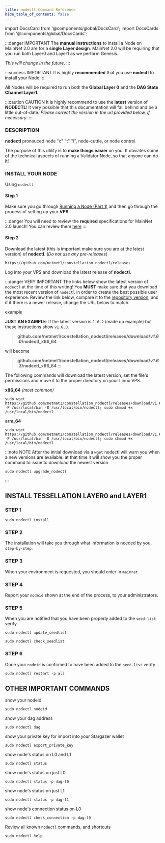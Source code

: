 ```yaml
---
title: nodectl Command Reference
hide_table_of_contents: false
---
```


import DocsCard from '@components/global/DocsCard';
import DocsCards from '@components/global/DocsCards';

<head>
  <title>MainNet 2.0 Automation with nodectl</title>
  <meta
    name="description"
    content="MainNet 2.0 Automation"
  />
  <style>{`
    :root {
      --doc-item-container-width: 60rem;
    }
  `}
  </style>
</head>

:::danger IMPORTANT
The **manual instructions** to install a Node on MainNet 2.0 are for a **single Layer design**.  MainNet 2.0 will be requiring that you run both Layer0 and Layer1 as we perform Genesis.  

*This will change in the future*.
:::

:::success IMPORTANT
It is highly **recommended** that you use **nodectl** to install your Node!
:::

All Nodes will be required to run both the **Global Layer 0** and the **DAG State Channel Layer1**.

:::caution CAUTION
It is highly recommend to use the **latest** version of **NODECTL**!  It very possible that this documentation will fall behind and be a little out-of-date.  *Please correct the version in the url provided below, if necessary*.
:::

### DESCRIPTION

**nodectl** pronouced node "c" "t" "l", node-cuttle, or node control.

The purpose of this utility is to **make things easier** on you.  It obviates some of the technical aspects of running a Validator Node, so that anyone can do it!

### INSTALL YOUR NODE
Using `nodectl`

#### Step 1
Make sure you go through [Running a Node (Part 1)](../validator/install.md) and then go through the process of setting up your **VPS**.

:::danger
You will need to review the **required** specifications for MainNet 2.0 launch!  You can review them [here](../validator/specs.md)
:::

#### Step 2
Download the latest (this is important make sure you are at the latest version) of **nodectl**. (*Do not use any pre-releases*)
```
https://github.com/netmet1/constellation_nodectl/releases
```
Log into your VPS and download the latest release of **nodectl**.

:::danger VERY IMPORTANT
The links below show the latest version of `nodectl` at the time of this writing!  You **MUST** make sure that you download the most recent version of `nodectl` in order to create the best possible user experience.   Review the link below, compare it to the [repository version](https://github.com/netmet1/constellation_nodectl/releases), and if it there is a newer release, change the URL below to match.

example 

**JUST AN EXAMPLE**: If the latest version is `1.6.2` (made up example) but these instructions show `v1.6.0`.

> **github.com/netmet1/constellation_nodectl/releases/download/*v1.6.0*/nodectl_x86_64**

will become

> **github.com/netmet1/constellation_nodectl/releases/download/*v1.6.3*/nodectl_x86_64**
:::

The following commands will download the latest version, set the file's permissions and move it to the proper directory on your Linux VPS.

**x86_64** *(most common)*
```
sudo wget https://github.com/netmet1/constellation_nodectl/releases/download/v1.6.0/nodectl_x86_64 -P /usr/local/bin -O /usr/local/bin/nodectl; sudo chmod +x /usr/local/bin/nodectl
```

**arm_64**
```
sudo wget https://github.com/netmet1/constellation_nodectl/releases/download/v1.6.0/nodectl_arm64 -P /usr/local/bin -O /usr/local/bin/nodectl; sudo chmod +x /usr/local/bin/nodectl
```

:::note NOTE
After the initial download via a `wget` nodectl will warn you when a new versions are available.  at that time it will show you the proper command to issue to download the newest version
```
sudo nodectl upgrade_nodectl
```
:::

## INSTALL TESSELLATION LAYER0 and LAYER1

### STEP 1
```
sudo nodectl install
```

### STEP 2
The installation will take you through what information is needed by you, `step-by-step`.

### STEP 3
When your environment is requested, you should enter in `mainnet`

### STEP 4
Report your `nodeid` shown at the end of the process, to your administrators.

### STEP 5
When you are notified that you have been properly added to the `seed-list`
verify
```
sudo nodectl update_seedlist
```
```
sudo nodectl check_seedlist
```

### STEP 6
Once your `nodeid` is confirmed to have been added to the `seed-list`
verify
```
sudo nodectl restart -p all
```

## OTHER IMPORTANT COMMANDS
show your nodeid
```
sudo nodectl nodeid
```
show your dag address
```
sudo nodectl dag
```
show your private key for import into your Stargazer wallet
```
sudo nodectl export_private_key
```
show node's status on L0 and L1
```
sudo nodectl status
```
show node's status on just L0
```
sudo nodectl status -p dag-l0
```
show node's status on just L1
```
sudo nodectl status -p dag-l1
```
show node's connection status on L0
```
sudo nodectl check_connection -p dag-l0
```
Review all known `nodectl` commands, and shortcuts
```
sudo nodectl help
```